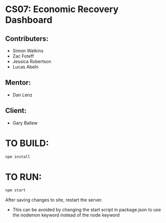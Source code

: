 CS07: Economic Recovery Dashboard
==========
## Contributers:
* Simon Watkins
* Zac Foteff
* Jessica Robertson
* Lucas Abeln

## Mentor:
* Dan Lenz

## Client:
* Gary Ballew

# TO BUILD:
```bash
npm install
```

# TO RUN: 
```bash
npm start
```

After saving changes to site, restart the server.

* This can be avoided by changing the start script in package.json to use 
the nodemon keyword instead of the node keyword
